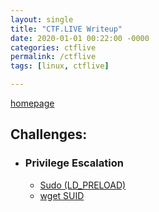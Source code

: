 ```yaml
---
layout: single
title: "CTF.LIVE Writeup"
date: 2020-01-01 00:22:00 -0000
categories: ctflive
permalink: /ctflive
tags: [linux, ctflive]

---
```

[homepage](/faisalfs10x.github.io/index)  

## Challenges:
- ### Privilege Escalation
  - [Sudo (LD_PRELOAD)](/ctflive/sudo)
  - [wget SUID](/ctflive/wgetsuid)
